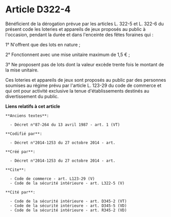# Article D322-4

Bénéficient de la dérogation prévue par les articles L. 322-5 et L. 322-6 du présent code les loteries et appareils de jeux
proposés au public à l'occasion, pendant la durée et dans l'enceinte des fêtes foraines qui : 

1° N'offrent que des lots en nature ; 

2° Fonctionnent avec une mise unitaire maximum de 1,5 € ; 

3° Ne proposent pas de lots dont la valeur excède trente fois le montant de la mise unitaire. 

Ces loteries et appareils de jeux sont proposés au public par des personnes soumises au régime prévu par l'article L. 123-29
du code de commerce et qui ont pour activité exclusive la tenue d'établissements destinés au divertissement du public.

**Liens relatifs à cet article**

	**Anciens textes**:

	  - Décret n°87-264 du 13 avril 1987 - art. 1 (VT)

	**Codifié par**:

	  - Décret n°2014-1253 du 27 octobre 2014 - art.

	**Créé par**:

	  - Décret n°2014-1253 du 27 octobre 2014 - art.

	**Cite**:

	  - Code de commerce - art. L123-29 (V)
	  - Code de la sécurité intérieure - art. L322-5 (V)

	**Cité par**:

	  - Code de la sécurité intérieure - art. D345-2 (VT)
	  - Code de la sécurité intérieure - art. D345-5 (VD)
	  - Code de la sécurité intérieure - art. R345-2 (VD)
